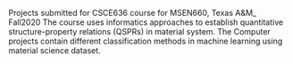 Projects submitted for CSCE636 course for MSEN660, Texas A&M_ Fall2020
The course uses informatics approaches to establish quantitative
structure-property relations (QSPRs) in material system. The Computer projects contain different classification methods in machine learning using material science dataset. 

